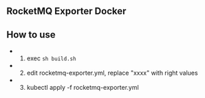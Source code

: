 ## RocketMQ Exporter Docker

## How to use
- 1. exec `sh build.sh`
- 2. edit rocketmq-exporter.yml, replace "xxxx" with right values
- 3. kubectl apply -f rocketmq-exporter.yml